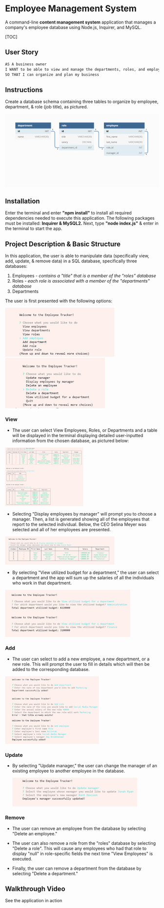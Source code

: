 # Employee Management System

A command-line **content management system** application that manages a company's employee database using Node.js, Inquirer, and MySQL.



[TOC]



## User Story

```md
AS A business owner
I WANT to be able to view and manage the departments, roles, and employees in my company
SO THAT I can organize and plan my business
```

## Instructions

Create a database schema containing three tables to organize by employee, department, & role (job title), as pictured.

![12-sql-homework-demo-01](./assets/12-sql-homework-demo-01.png)

## Installation

Enter the terminal and enter **"npm install"** to install all required dependencies needed to execute this application. The following packages must be installed: **Inquirer & MySQL2.** Next, type **"node index.js"** & enter in the terminal to start the app. 

## Project Description & Basic Structure

In this application, the user is able to manipulate data (specifically view, add, update, & remove data) in a SQL database, specifically three databases:

1. Employees - *contains a "title" that is a member of the "roles" database*
2. Roles - *each role is associated with a member of the "departments" database*
3. Departments

The user is first presented with the following options:

<img src="./assets/terminal1.PNG" alt="terminal options" style="zoom:35%;" />

<img src="./assets/terminal2.PNG" alt="terminal options" style="zoom:35%;" />

### View

- The user can select View Employees, Roles, or Departments and a table will be displayed in the terminal displaying detailed user-inputted information from the chosen database, as pictured below:

<img src="./assets/view.PNG" alt="view" style="zoom:25%;" />



- Selecting "Display employees by manager" will prompt you to choose a manager. Then, a list is generated showing all of the employees that report to the selected individual. Below, the CEO Selina Meyer was selected and all of her employees are presented.

<img src="./assets/displaymanager.PNG" alt="display by manager" style="zoom:35%;" />



- By selecting "View utilized budget for a department," the user can select a department and the app will sum up the salaries of all the individuals who work in that department.

<img src="./assets/budget.PNG" alt="budget" style="zoom:40%;" />



### Add

- The user can select to add a new employee, a new department, or a new role. This will prompt the user to fill in details which will then be added to the corresponding database.

<img src="./assets/add.PNG" alt="add" style="zoom:30%;" />

### Update

- By selecting "Update manager," the user can change the manager of an existing employee to another employee in the database.

  <img src="./assets/manager.PNG" alt="update manager" style="zoom:40%;" />

### Remove

- The user can remove an employee from the database by selecting "Delete an employee."

- The user can also remove a role from the "roles" database by selecting "Delete a role". This will cause any employees who had that role to display "null" in role-specific fields the next time "View Employees" is executed.
- Finally, the user can remove a department from the database by selecting "Delete a department."



## Walkthrough Video

See the application in action 

[here]: https://vimeo.com/595110754

